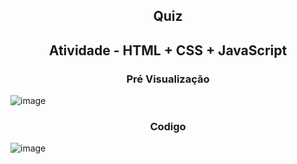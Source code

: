 <h2 align="center">Quiz</h2> 
<h2 align="center">Atividade - HTML + CSS + JavaScript</h2>

<h3 align="center">Pré Visualização </h3>

![image](https://github.com/Htlktrevisan/Quiz/assets/162151256/911b9b99-f2ac-49b3-9214-eef858b8035c)

<h3 align="center">Codigo</h3>

![image](https://github.com/Htlktrevisan/Quiz/assets/162151256/22d84a3a-28c5-471e-8b5b-dc94ab111a2b)

